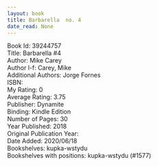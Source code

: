 ```yaml
---
layout: book
title: Barbarella  no. 4
date_read: None
---
```


Book Id: 39244757<br />
Title: Barbarella #4<br />
Author: Mike Carey<br />
Author l-f: Carey, Mike<br />
Additional Authors: Jorge Fornes<br />
ISBN: <br />
My Rating: 0<br />
Average Rating: 3.75<br />
Publisher: Dynamite<br />
Binding: Kindle Edition<br />
Number of Pages: 30<br />
Year Published: 2018<br />
Original Publication Year: <br />
Date Added: 2020/06/18<br />
Bookshelves: kupka-wstydu<br />
Bookshelves with positions: kupka-wstydu (#1577)<br />

